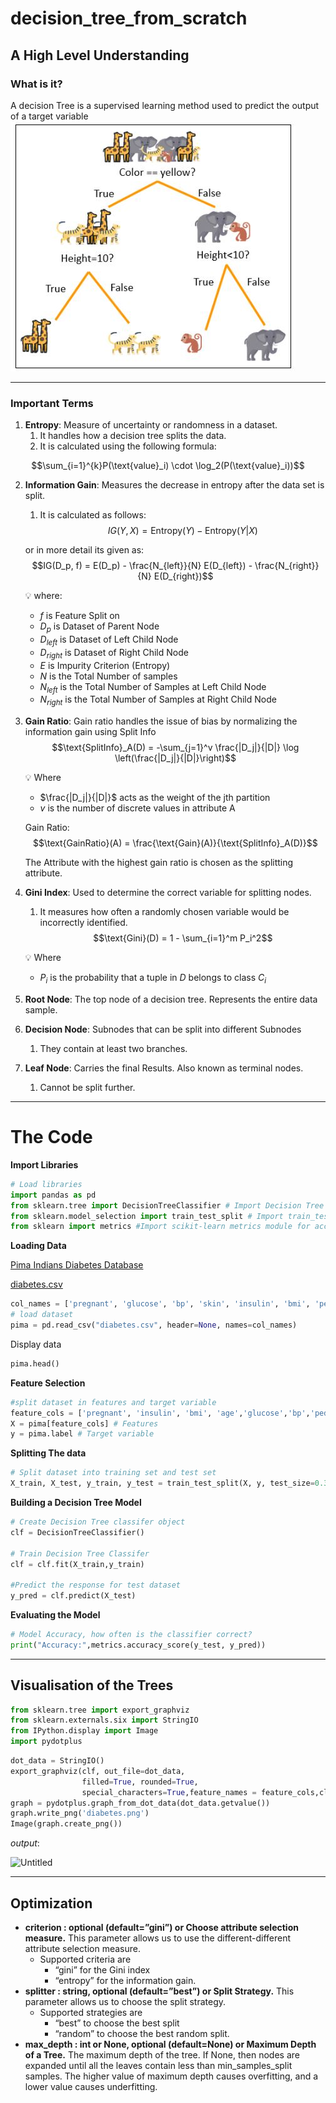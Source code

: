 # decision_tree_from_scratch

## A High Level Understanding

### What is it?

A decision Tree is a supervised learning method used to predict the output of a target variable
<a align="center">
    ![decision-tree.jpg](decision-tree.jpg)
</a>

---

### Important Terms

1. **Entropy**: Measure of uncertainty or randomness in a dataset. 
    1. It handles how a decision tree splits the data. 
    2. It is calculated using the following formula:

$$\sum_{i=1}^{k}P(\text{value}_i) \cdot \log_2(P(\text{value}_i))$$
    
2. **Information Gain**: Measures the decrease in entropy after the data set is split. 
    1. It is calculated as follows:
$$IG(Y,X) = \text{Entropy}(Y) - \text{Entropy}(Y|X)$$
    
    or in more detail its given as:
$$IG(D_p, f) = E(D_p) - \frac{N_{left}}{N} E(D_{left}) - \frac{N_{right}}{N} E(D_{right})$$
    
    💡 where:
    
    - $f$         is Feature Split on
    - $D_p$       is Dataset of Parent Node
    - $D_{left}$  is Dataset of Left Child Node
    - $D_{right}$ is Dataset of Right Child Node
    - $E$         is Impurity Criterion (Entropy)
    - $N$         is the Total Number of samples
    - $N_{left}$  is the Total Number of Samples at Left Child Node
    - $N_{right}$ is the Total Number of Samples at Right Child Node
    
3. **Gain Ratio**: Gain ratio handles the issue of bias by normalizing the information gain using Split Info
$$\text{SplitInfo}_A(D) = -\sum_{j=1}^v \frac{|D_j|}{|D|} \log \left(\frac{|D_j|}{|D|}\right)$$
    
    💡 Where
    
    - $\frac{|D_j|}{|D|}$    acts as the weight of the jth partition
    - $v$       is the number of discrete values in attribute A
    
    Gain Ratio:
$$\text{GainRatio}(A) = \frac{\text{Gain}(A)}{\text{SplitInfo}_A(D)}$$
    
    The Attribute with the highest gain ratio is chosen as the splitting attribute.
    
5. **Gini Index**: Used to determine the correct variable for splitting nodes. 
    1. It measures how often a randomly chosen variable would be incorrectly identified. 
$$\text{Gini}(D) = 1 - \sum_{i=1}^m P_i^2$$
    
    💡 Where
    - $P_i$ is the probability that a tuple in $D$ belongs to class $C_i$
    
6. **Root Node**: The top node of a decision tree. Represents the entire data sample.
7. **Decision Node**: Subnodes that can be split into different Subnodes
    1. They contain at least two branches.
8. **Leaf Node**: Carries the final Results. Also known as terminal nodes. 
    1. Cannot be split further.


---

# The Code

**Import Libraries**

```python
# Load libraries
import pandas as pd
from sklearn.tree import DecisionTreeClassifier # Import Decision Tree Classifier
from sklearn.model_selection import train_test_split # Import train_test_split function
from sklearn import metrics #Import scikit-learn metrics module for accuracy calculation
```

**Loading Data**

[Pima Indians Diabetes Database](https://www.kaggle.com/datasets/uciml/pima-indians-diabetes-database?resource=download)

[diabetes.csv](https://prod-files-secure.s3.us-west-2.amazonaws.com/b2d0552a-437e-4bb3-8904-b3b588bb0ac2/282e1ff5-1ff5-4bc2-9e44-5d42c47c4444/diabetes.csv)

```python
col_names = ['pregnant', 'glucose', 'bp', 'skin', 'insulin', 'bmi', 'pedigree', 'age', 'label']
# load dataset
pima = pd.read_csv("diabetes.csv", header=None, names=col_names)
```

Display data

```python
pima.head()
```

**Feature Selection**

```python
#split dataset in features and target variable
feature_cols = ['pregnant', 'insulin', 'bmi', 'age','glucose','bp','pedigree']
X = pima[feature_cols] # Features
y = pima.label # Target variable
```

**Splitting The data**

```python
# Split dataset into training set and test set
X_train, X_test, y_train, y_test = train_test_split(X, y, test_size=0.3, random_state=1) # 70% training and 30% test
```

**Building a Decision Tree Model**

```python
# Create Decision Tree classifer object
clf = DecisionTreeClassifier()

# Train Decision Tree Classifer
clf = clf.fit(X_train,y_train)

#Predict the response for test dataset
y_pred = clf.predict(X_test)
```

**Evaluating the Model**

```python
# Model Accuracy, how often is the classifier correct?
print("Accuracy:",metrics.accuracy_score(y_test, y_pred))
```

---

## Visualisation of the Trees

```python
from sklearn.tree import export_graphviz
from sklearn.externals.six import StringIO  
from IPython.display import Image  
import pydotplus
```

```python
dot_data = StringIO()
export_graphviz(clf, out_file=dot_data,  
                filled=True, rounded=True,
                special_characters=True,feature_names = feature_cols,class_names=['0','1'])
graph = pydotplus.graph_from_dot_data(dot_data.getvalue())  
graph.write_png('diabetes.png')
Image(graph.create_png())
```

$output:$

![Untitled](https://prod-files-secure.s3.us-west-2.amazonaws.com/b2d0552a-437e-4bb3-8904-b3b588bb0ac2/d7967c7c-5e65-4128-8509-4de54b6b575d/Untitled.png)

---

## Optimization

- **criterion : optional (default=”gini”) or Choose attribute selection measure.** This parameter allows us to use the different-different attribute selection measure.
    - Supported criteria are
        - “gini” for the Gini index
        - “entropy” for the information gain.
- **splitter : string, optional (default=”best”) or Split Strategy.** This parameter allows us to choose the split strategy.
    - Supported strategies are
        - “best” to choose the best split
        - “random” to choose the best random split.
- **max_depth : int or None, optional (default=None) or Maximum Depth of a Tree.** The maximum depth of the tree. If None, then nodes are expanded until all the leaves contain less than min_samples_split samples. The higher value of maximum depth causes overfitting, and a lower value causes underfitting.
